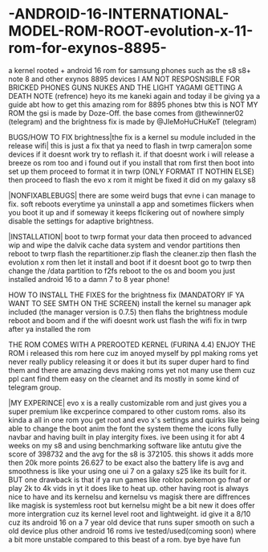 # -ANDROID-16-INTERNATIONAL-MODEL-ROM-ROOT-evolution-x-11-rom-for-exynos-8895-
a kernel rooted + android 16 rom for samsung phones such as the s8 s8+ note 8 and other exynos 8895 devices I AM NOT RESPOSNSIBLE FOR BRICKED PHONES GUNS NUKES AND THE LIGHT YAGAMI GETTING A DEATH NOTE (refrence)
heyo its me kaneki again and today il be giving ya a guide abt how to get this amazing rom for 8895 phones 
btw this is NOT MY ROM the gsi  is made by Doze-Off. the base comes from @thewinner02 (telegram) and the brightness fix is made by @JIeMoHuCHuKeT (telegram)

BUGS/HOW TO FIX 
brightness|the fix is a kernel su module included in the release
wifi| this is just a fix that ya need to flash in twrp 
camera|on some devices if it doesnt work try to reflash it. if that doesnt work i will release a breeze os rom too and i found out if you install that rom first then boot into set up them proceed to format it in twrp (ONLY FORMAT IT NOTHIN ELSE) then proceed to flash the evo x rom it might be fixed it did on my galaxy s8

|NONFIXABLEBUGS|
there are some weird bugs that evne i can manage to fix.
soft reboots everytime ya uninstall a app and sometimes flickers when you boot it up and if someway it keeps flcikering out of nowhere simply disable the
settings for adaptive brightness.

|INSTALLATION|
boot to twrp 
format your data 
then proceed to advanced wip and wipe the dalvik cache data system and vendor partitions
then reboot to twrp flash the repartitioner.zip
flash the cleaner.zip
then flash the evolution x rom
then let it install and boot if it doesnt boot go to twrp then change the /data partition to f2fs
reboot to the os and boom you just installed android 16 to a damn 7 to 8 year phone!

HOW TO INSTALL THE FIXES 
for the brightness fix (MANDATORY IF YA WANT TO SEE SMTH ON THE SCREEN)
install the kernel su manager apk included (the manager version is 0.7.5) then flahs the brightness module reboot and boom 
and if the wifi doesnt work ust flash the wifi fix in twrp after ya installed the rom

THE ROM COMES WITH A PREROOTED KERNEL 
(FURINA 4.4)
ENJOY THE ROM 
i released this rom here cuz im anoyed myself by ppl making roms yet never really publicy releasing it or does it but its super duper hard to find them
and there are amazing devs making roms  yet not many use them cuz ppl cant find them easy on the clearnet and its mostly in some kind of telegram group.

|MY EXPERINCE| 
evo x is a really customizable rom and just gives you a super premium like excperince compared to other custom roms.
also its kinda a all in one rom you get root and evo x's settings and quirks like being able to change the boot anim the font the system theme the icons fully navbar and having built in play intergity fixes.
ive been using it for abt 4 weeks on my s8 and using benchmarking software like antutu give the score of 398732 and the avg for the s8 is 372105. this shows it adds more then 20k more points 26.627 to be exact also the battery life is avg and smoothness is like your using one ui 7 on a galaxy s25 like its built for it.
BUT one drawback is that if ya run games like roblox pokemon go fnaf or play 2k to 4k vids in yt it does like to heat up. other having root is always nice to have and its kernelsu and kernelsu vs magisk there are diffrences like magisk is systemless root but kernelsu might be a bit new it does offer more intergration cuz its kernel level root and lightweight. id give it a 8/10 cuz its android 16 on a 7 year old device that runs super smooth on such a old device plus other android 16 roms ive tested/used(coming soon)
where a bit more unstable compared to this beast of a rom. 
bye bye have fun 
